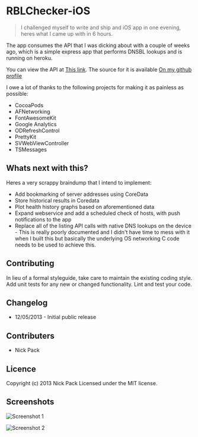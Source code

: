 RBLChecker-iOS
==============
> I challenged myself to write and ship and iOS app in one evening, heres what I came up with in 6 hours.

The app consumes the API that I was dicking about with a couple of weeks ago, which is a simple express app that performs DNSBL lookups and is running on heroku. 

You can view the API at [This link](https://rblchecker.herokuapp.com).
The source for it is available [On my github profile](https://github.com/nickpack/RBLChecker)

I owe a lot of thanks to the following projects for making it as painless as possible:
* CocoaPods
* AFNetworking
* FontAwesomeKit
* Google Analytics
* ODRefreshControl
* PrettyKit
* SVWebViewController
* TSMessages

## Whats next with this?
Heres a very scrappy braindump that I intend to implement:
* Add bookmarking of server addresses using CoreData
* Store historical results in Coredata
* Plot health history graphs based on aforementioned data
* Expand webservice and add a scheduled check of hosts, with push notifications to the app
* Replace all of the listing API calls with native DNS lookups on the device - This is really poorly documented and I didn't have time to mess with it when I built this but basically the underlying OS networking C code needs to be used to achieve this.

## Contributing
In lieu of a formal styleguide, take care to maintain the existing coding style. Add unit tests for any new or changed functionality. Lint and test your code.

## Changelog
* 12/05/2013 - Initial public release

## Contributers
* Nick Pack

## Licence
Copyright (c) 2013 Nick Pack
Licensed under the MIT license.	

## Screenshots
![Screenshot 1](http://a1.mzstatic.com/us/r30/Purple2/v4/7a/b9/54/7ab9544c-0b4d-d67b-1681-ea0e3dcbae83/mzl.agyegrsd.png?downloadKey=1368985023_ae3e8932e39f8a438dd8263081ab7d8b)

![Screenshot 2](http://a1.mzstatic.com/us/r30/Purple/v4/c1/a4/3f/c1a43fba-bffa-bcc9-1209-ab2645731c49/mzl.amwlxkna.png?downloadKey=1368985023_4f60300bc115fcd28a1c9f5738419d28)